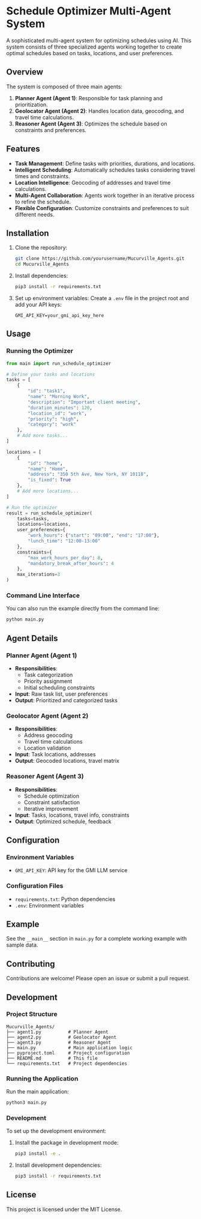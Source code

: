 # Schedule Optimizer Multi-Agent System

A sophisticated multi-agent system for optimizing schedules using AI. This system consists of three specialized agents working together to create optimal schedules based on tasks, locations, and user preferences.

## Overview

The system is composed of three main agents:

1. **Planner Agent (Agent 1)**: Responsible for task planning and prioritization.
2. **Geolocator Agent (Agent 2)**: Handles location data, geocoding, and travel time calculations.
3. **Reasoner Agent (Agent 3)**: Optimizes the schedule based on constraints and preferences.

## Features

- **Task Management**: Define tasks with priorities, durations, and locations.
- **Intelligent Scheduling**: Automatically schedules tasks considering travel times and constraints.
- **Location Intelligence**: Geocoding of addresses and travel time calculations.
- **Multi-Agent Collaboration**: Agents work together in an iterative process to refine the schedule.
- **Flexible Configuration**: Customize constraints and preferences to suit different needs.

## Installation

1. Clone the repository:
   ```bash
   git clone https://github.com/yourusername/Mucurville_Agents.git
   cd Mucurville_Agents
   ```

2. Install dependencies:
   ```bash
   pip3 install -r requirements.txt
   ```

3. Set up environment variables:
   Create a `.env` file in the project root and add your API keys:
   ```
   GMI_API_KEY=your_gmi_api_key_here
   ```

## Usage

### Running the Optimizer

```python
from main import run_schedule_optimizer

# Define your tasks and locations
tasks = [
    {
        "id": "task1",
        "name": "Morning Work",
        "description": "Important client meeting",
        "duration_minutes": 120,
        "location_id": "work",
        "priority": "high",
        "category": "work"
    },
    # Add more tasks...
]

locations = [
    {
        "id": "home",
        "name": "Home",
        "address": "350 5th Ave, New York, NY 10118",
        "is_fixed": True
    },
    # Add more locations...
]

# Run the optimizer
result = run_schedule_optimizer(
    tasks=tasks,
    locations=locations,
    user_preferences={
        "work_hours": {"start": "09:00", "end": "17:00"},
        "lunch_time": "12:00-13:00"
    },
    constraints={
        "max_work_hours_per_day": 8,
        "mandatory_break_after_hours": 4
    },
    max_iterations=3
)
```

### Command Line Interface

You can also run the example directly from the command line:

```bash
python main.py
```

## Agent Details

### Planner Agent (Agent 1)
- **Responsibilities**:
  - Task categorization
  - Priority assignment
  - Initial scheduling constraints
- **Input**: Raw task list, user preferences
- **Output**: Prioritized and categorized tasks

### Geolocator Agent (Agent 2)
- **Responsibilities**:
  - Address geocoding
  - Travel time calculations
  - Location validation
- **Input**: Task locations, addresses
- **Output**: Geocoded locations, travel matrix

### Reasoner Agent (Agent 3)
- **Responsibilities**:
  - Schedule optimization
  - Constraint satisfaction
  - Iterative improvement
- **Input**: Tasks, locations, travel info, constraints
- **Output**: Optimized schedule, feedback

## Configuration

### Environment Variables

- `GMI_API_KEY`: API key for the GMI LLM service

### Configuration Files

- `requirements.txt`: Python dependencies
- `.env`: Environment variables

## Example

See the `__main__` section in `main.py` for a complete working example with sample data.

## Contributing

Contributions are welcome! Please open an issue or submit a pull request.

## Development

### Project Structure

```
Mucurville_Agents/
├── agent1.py          # Planner Agent
├── agent2.py          # Geolocator Agent
├── agent3.py          # Reasoner Agent
├── main.py            # Main application logic
├── pyproject.toml     # Project configuration
├── README.md          # This file
└── requirements.txt   # Project dependencies
```

### Running the Application

Run the main application:

```bash
python3 main.py
```

### Development

To set up the development environment:

1. Install the package in development mode:
   ```bash
   pip3 install -e .
   ```

2. Install development dependencies:
   ```bash
   pip3 install -r requirements.txt
   ```

## License

This project is licensed under the MIT License.
